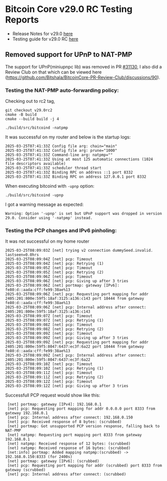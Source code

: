 # Bitcoin Core v29.0 RC Testing Reports


- Release Notes for v29.0 [here](https://github.com/bitcoin-core/bitcoin-devwiki/wiki/29.0-Release-Notes-Draft)
- Testing guide for v29.0 RC [here](https://github.com/bitcoin-core/bitcoin-devwiki/wiki/29.0-Release-Candidate-Testing-Guide)

## Removed support for UPnP to NAT-PMP
The support for UPnP(miniupnpc lib) was removed in PR [#31130](https://github.com/bitcoin/bitcoin/pull/31130), I also did a Review Club on that which can be viewed here (https://github.com/Bitshala/BitcoinCore-PR-Review-Club/discussions/90).

### Testing the NAT-PMP auto-forwarding policy:
Checking out to rc2 tag,
```
git checkout v29.0rc2
cmake -B build
cmake --build build -j 4

./build/src/bitcoind -natpmp
```
It was successful on my router and below is the startup logs:
```
2025-03-25T07:41:33Z Config file arg: chain="main"
2025-03-25T07:41:33Z Config file arg: prune="1000"
2025-03-25T07:41:33Z Command-line arg: natpmp=""
2025-03-25T07:41:33Z Using at most 125 automatic connections (1024 file descriptors available)
2025-03-25T07:41:33Z scheduler thread start
2025-03-25T07:41:33Z Binding RPC on address ::1 port 8332
2025-03-25T07:41:33Z Binding RPC on address 127.0.0.1 port 8332
```

When executing bitcoind with `-upnp` option:
```
./build/src/bitcoind -upnp
``` 
I got a warning message as expected:
```
Warning: Option '-upnp' is set but UPnP support was dropped in version 29.0. Consider using '-natpmp' instead.
```

### Testing the PCP changes and IPv6 pinholing:
It was not successful on my home router
```
2025-03-25T08:09:03Z [net] trying v2 connection dummySeed.invalid. lastseen=0.0hrs
2025-03-25T08:09:04Z [net] pcp: Timeout
2025-03-25T08:09:04Z [net] pcp: Retrying (1)
2025-03-25T08:09:05Z [net] pcp: Timeout
2025-03-25T08:09:05Z [net] pcp: Retrying (2)
2025-03-25T08:09:06Z [net] pcp: Timeout
2025-03-25T08:09:06Z [net] pcp: Giving up after 3 tries
2025-03-25T08:09:06Z [net] portmap: gateway [IPv6]: fe80:d::aada:cff:fe99:38ae%13
2025-03-25T08:09:06Z [net] pcp: Requesting port mapping for addr 2405:201:800e:59f5:18af:3125:a136:c143 port 18444 from gateway fe80:d::aada:cff:fe99:38ae%13
2025-03-25T08:09:06Z [net] pcp: Internal address after connect: 2405:201:800e:59f5:18af:3125:a136:c143
2025-03-25T08:09:07Z [net] pcp: Timeout
2025-03-25T08:09:07Z [net] pcp: Retrying (1)
2025-03-25T08:09:08Z [net] pcp: Timeout
2025-03-25T08:09:08Z [net] pcp: Retrying (2)
2025-03-25T08:09:09Z [net] pcp: Timeout
2025-03-25T08:09:09Z [net] pcp: Giving up after 3 tries
2025-03-25T08:09:09Z [net] pcp: Requesting port mapping for addr 2405:201:800e:59f5:8047:6437:ec3f:6a22 port 18444 from gateway fe80:d::aada:cff:fe99:38ae%13
2025-03-25T08:09:09Z [net] pcp: Internal address after connect: 2405:201:800e:59f5:8047:6437:ec3f:6a22
2025-03-25T08:09:10Z [net] pcp: Timeout
2025-03-25T08:09:10Z [net] pcp: Retrying (1)
2025-03-25T08:09:11Z [net] pcp: Timeout
2025-03-25T08:09:11Z [net] pcp: Retrying (2)
2025-03-25T08:09:12Z [net] pcp: Timeout
2025-03-25T08:09:12Z [net] pcp: Giving up after 3 tries
```

Successfull PCP request would show like this:

```
 [net] portmap: gateway [IPv4]: 192.168.0.1
 [net] pcp: Requesting port mapping for addr 0.0.0.0 port 8333 from gateway 192.168.0.1
 [net] pcp: Internal address after connect: 192.168.0.150
 [net] pcp: Received response of 8 bytes: (scrubbed)
 [net] portmap: Got unsupported PCP version response, falling back to NAT-PMP
 [net] natpmp: Requesting port mapping port 8333 from gateway 192.168.0.1
 [net] natpmp: Received response of 12 bytes: (scrubbed)
 [net] natpmp: Received response of 16 bytes: (scrubbed)
 [net:info] portmap: Added mapping natpmp:(scrubbed) -> 192.168.0.150:8333 (for 2400s)
 [net] portmap: gateway [IPv6]: (scrubbed)
 [net] pcp: Requesting port mapping for addr (scrubbed) port 8333 from gateway (scrubbed)
 [net] pcp: Internal address after connect: (scrubbed)
```














